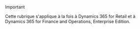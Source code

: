 > [!IMPORTANT]
> Cette rubrique s'applique à la fois à Dynamics 365 for Retail et à Dynamics 365 for Finance and Operations, Enterprise Edition.
